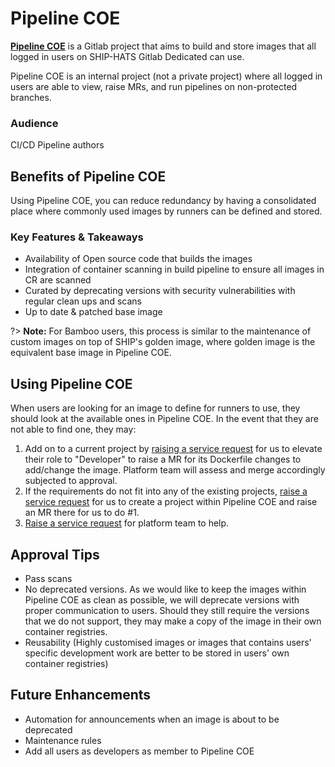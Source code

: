 # Pipeline COE

**[Pipeline COE](https://sgts.gitlab-dedicated.com/innersource/projects/sgts-pipelinecoe)** is a Gitlab project that aims to build and store images that all logged in users on SHIP-HATS Gitlab Dedicated can use.

Pipeline COE is an internal project (not a private project) where all logged in users are able to view, raise MRs, and run pipelines on non-protected branches.

### Audience

CI/CD Pipeline authors 

## Benefits of Pipeline COE

Using Pipeline COE, you can reduce redundancy by having a consolidated place where commonly used images by runners can be defined and stored. 

### Key Features & Takeaways

- Availability of Open source code that builds the images
- Integration of container scanning in build pipeline to ensure all images in CR are scanned
- Curated by deprecating versions with security vulnerabilities with regular clean ups and scans
- Up to date & patched base image

?> **Note:** For Bamboo users, this process is similar to the maintenance of custom images on top of SHIP's golden image, where golden image is the equivalent base image in Pipeline COE.

## Using Pipeline COE

When users are looking for an image to define for runners to use, they should look at the available ones in Pipeline COE. In the event that they are not able to find one, they may:

1. Add on to a current project by [raising a service request]() for us to elevate their role to "Developer" to raise a MR for its Dockerfile changes to add/change the image. Platform team will assess and merge accordingly subjected to approval.
1. If the requirements do not fit into any of the existing projects, [raise a service request]() for us to create a project within Pipeline COE and raise an MR there for us to do #1.
1. [Raise a service request]() for platform team to help.

## Approval Tips

- Pass scans
- No deprecated versions. As we would like to keep the images within Pipeline COE as clean as possible, we will deprecate versions with proper communication to users. Should they still require the versions that we do not support, they may make a copy of the image in their own container registries.
- Reusability (Highly customised images or images that contains users' specific development work are better to be stored in users' own container registries)

## Future Enhancements

- Automation for announcements when an image is about to be deprecated
- Maintenance rules
- Add all users as developers as member to Pipeline COE